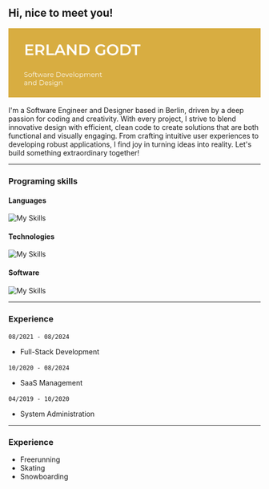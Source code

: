 ## Hi, nice to meet you!

![Banner](./Banner.png)

I'm a Software Engineer and Designer based in Berlin, driven by a deep passion for coding and creativity. With every project, I strive to blend innovative design with efficient, clean code to create solutions that are both functional and visually engaging. From crafting intuitive user experiences to developing robust applications, I find joy in turning ideas into reality. Let's build something extraordinary together!

---

### Programing skills

#### Languages

![My Skills](https://skillicons.dev/icons?i=js,typescript,cs,cpp,html,css&perline=6)

#### Technologies

![My Skills](https://skillicons.dev/icons?i=nodejs,docker,github,angular,react&perline=6)

#### Software

![My Skills](https://skillicons.dev/icons?i=unity,blender,ai,ps&perline=6)

---

### Experience

`08/2021 - 08/2024`
- Full-Stack Development

`10/2020 - 08/2024`
- SaaS Management

`04/2019 - 10/2020`
- System Administration

---

### Experience

- Freerunning
- Skating
- Snowboarding
